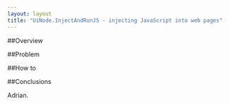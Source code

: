 ```yaml
---
layout: layout
title: "UiNode.InjectAndRunJS - injecting JavaScript into web pages"
---
```

##Overview

##Problem

##How to

##Conclusions

Adrian.
